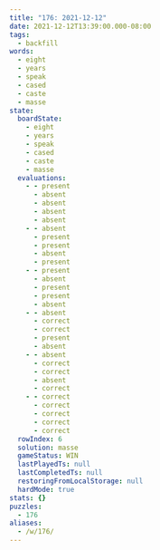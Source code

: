 ```yaml
---
title: "176: 2021-12-12"
date: 2021-12-12T13:39:00.000-08:00
tags:
  - backfill
words:
  - eight
  - years
  - speak
  - cased
  - caste
  - masse
state:
  boardState:
    - eight
    - years
    - speak
    - cased
    - caste
    - masse
  evaluations:
    - - present
      - absent
      - absent
      - absent
      - absent
    - - absent
      - present
      - present
      - absent
      - present
    - - present
      - absent
      - present
      - present
      - absent
    - - absent
      - correct
      - correct
      - present
      - absent
    - - absent
      - correct
      - correct
      - absent
      - correct
    - - correct
      - correct
      - correct
      - correct
      - correct
  rowIndex: 6
  solution: masse
  gameStatus: WIN
  lastPlayedTs: null
  lastCompletedTs: null
  restoringFromLocalStorage: null
  hardMode: true
stats: {}
puzzles:
  - 176
aliases:
  - /w/176/
---
```

<!-- more -->
